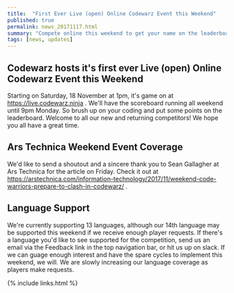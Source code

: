 ```yaml
---
title:  "First Ever Live (open) Online Codewarz Event this Weekend"
published: true
permalink: news_20171117.html
summary: "Compete online this weekend to get your name on the leaderboard."
tags: [news, updates]
---
```


## Codewarz hosts it's first ever Live (open) Online Codewarz Event this Weekend

Starting on Saturday, 18 November at 1pm, it's game on at https://live.codewarz.ninja .  We'll have the scoreboard running all weekend until 9pm Monday.  So brush up on your coding and put some points on the leaderboard.  Welcome to all our new and returning competitors!  We hope you all have a great time.

## Ars Technica Weekend Event Coverage

We'd like to send a shoutout and a sincere thank you to Sean Gallagher at Ars Technica for the article on Friday. Check it out at https://arstechnica.com/information-technology/2017/11/weekend-code-warriors-prepare-to-clash-in-codewarz/ .

## Language Support

We're currently supporting 13 languages, although our 14th language may be supported this weekend if we receive enough player requests.  If there's a language you'd like to see supported for the competition, send us an email via the Feedback link in the top navigation bar, or hit us up on slack.  If we can guage enough interest and have the spare cycles to implement this weekend, we will.  We are slowly increasing our language coverage as players make requests.

{% include links.html %}
